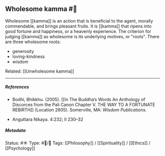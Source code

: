 ## Wholesome kamma #🧠  

Wholesome [[kamma]] is an action  that is beneficial to the agent, morally commendable, and brings pleasant fruits. It is [[kamma]] that ripens into good fortune and happiness, or a heavenly experience. The criterion for judging [[kamma]] as wholesome is its underlying motives, or "roots". There are three wholesome roots:

- generosity
- loving-kindness
- wisdom

Related: [[Unwholesome kamma]]

___

##### References

- Bodhi, Bhikkhu. (2005). [[In The Buddha’s Words An Anthology of Discorces from the Pali Canon Chapter V. THE WAY TO A FORTUNATE REBIRTH]] (Location 2605). Somerville, MA: _Wisdom Publications_.

- Anguttara Nikaya. 4:232; II 230–32

##### Metadata
Status: #☀️ 
Type: #🔵/🔵 
Tags: [[Philosophy]] / [[Spirituality]] / [[Ethics]] / [[Psychology]]